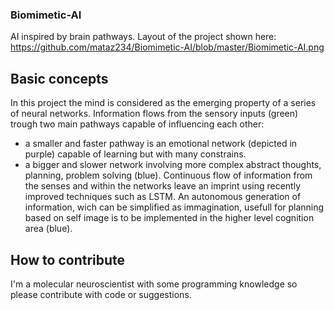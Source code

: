 
### Biomimetic-AI
AI inspired by brain pathways.
Layout of the project shown here: 
https://github.com/mataz234/Biomimetic-AI/blob/master/Biomimetic-AI.png
## Basic concepts
In this project the mind is considered as the emerging property of a series of neural networks. Information flows from the sensory inputs (green) trough two main pathways capable of influencing each other: 
- a smaller and faster pathway is an emotional network (depicted in purple) capable of learning but with many constrains.
- a bigger and slower network involving more complex abstract thoughts, planning, problem solving (blue).
Continuous flow of information from the senses and within the networks leave an imprint using recently improved techniques such as LSTM. An autonomous generation of information, wich can be simplified as immagination, usefull for planning based on self image is to be implemented in the higher level cognition area (blue).

## How to contribute
I'm a molecular neuroscientist with some programming knowledge so please contribute with code or suggestions.
